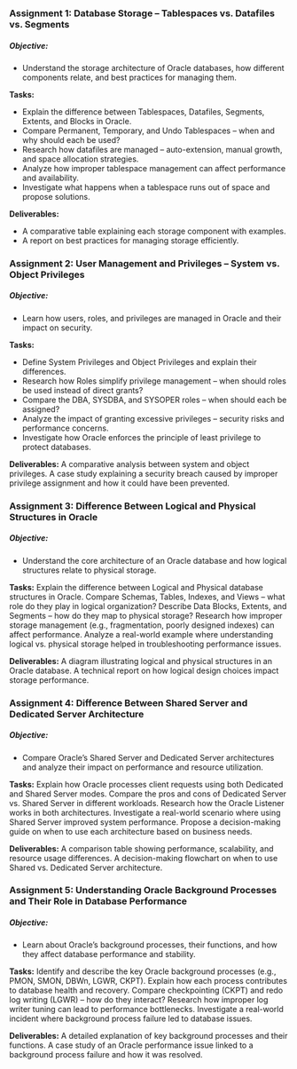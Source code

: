 ### Assignment 1: Database Storage – Tablespaces vs. Datafiles vs. Segments

##### Objective: 
-   Understand the storage architecture of Oracle databases, how different components relate, and best practices for managing them.

**Tasks:**
- Explain the difference between Tablespaces, Datafiles, Segments, Extents, and Blocks in Oracle.
- Compare Permanent, Temporary, and Undo Tablespaces – when and why should each be used?
- Research how datafiles are managed – auto-extension, manual growth, and space allocation strategies.
- Analyze how improper tablespace management can affect performance and availability.
- Investigate what happens when a tablespace runs out of space and propose solutions.

**Deliverables:**
- A comparative table explaining each storage component with examples.
- A report on best practices for managing storage efficiently.

### Assignment 2: User Management and Privileges – System vs. Object Privileges

##### Objective: 
-   Learn how users, roles, and privileges are managed in Oracle and their impact on security.

**Tasks:**
- Define System Privileges and Object Privileges and explain their differences.
- Research how Roles simplify privilege management – when should roles be used instead of direct grants?
- Compare the DBA, SYSDBA, and SYSOPER roles – when should each be assigned?
- Analyze the impact of granting excessive privileges – security risks and performance concerns.
- Investigate how Oracle enforces the principle of least privilege to protect databases.

**Deliverables:**
A comparative analysis between system and object privileges.
A case study explaining a security breach caused by improper privilege assignment and how it could have been prevented.

### Assignment 3: Difference Between Logical and Physical Structures in Oracle

##### Objective: 
-   Understand the core architecture of an Oracle database and how logical structures relate to physical storage.

**Tasks:**
Explain the difference between Logical and Physical database structures in Oracle.
Compare Schemas, Tables, Indexes, and Views – what role do they play in logical organization?
Describe Data Blocks, Extents, and Segments – how do they map to physical storage?
Research how improper storage management (e.g., fragmentation, poorly designed indexes) can affect performance.
Analyze a real-world example where understanding logical vs. physical storage helped in troubleshooting performance issues.

**Deliverables:**
A diagram illustrating logical and physical structures in an Oracle database.
A technical report on how logical design choices impact storage performance.

### Assignment 4: Difference Between Shared Server and Dedicated Server Architecture

##### Objective: 
-   Compare Oracle’s Shared Server and Dedicated Server architectures and analyze their impact on performance and resource utilization.

**Tasks:**
Explain how Oracle processes client requests using both Dedicated and Shared Server modes.
Compare the pros and cons of Dedicated Server vs. Shared Server in different workloads.
Research how the Oracle Listener works in both architectures.
Investigate a real-world scenario where using Shared Server improved system performance.
Propose a decision-making guide on when to use each architecture based on business needs.

**Deliverables:**
A comparison table showing performance, scalability, and resource usage differences.
A decision-making flowchart on when to use Shared vs. Dedicated Server architecture.

### Assignment 5: Understanding Oracle Background Processes and Their Role in Database Performance

##### Objective: 
-   Learn about Oracle’s background processes, their functions, and how they affect database performance and stability.

**Tasks:**
Identify and describe the key Oracle background processes (e.g., PMON, SMON, DBWn, LGWR, CKPT).
Explain how each process contributes to database health and recovery.
Compare checkpointing (CKPT) and redo log writing (LGWR) – how do they interact?
Research how improper log writer tuning can lead to performance bottlenecks.
Investigate a real-world incident where background process failure led to database issues.

**Deliverables:**
A detailed explanation of key background processes and their functions.
A case study of an Oracle performance issue linked to a background process failure and how it was resolved.